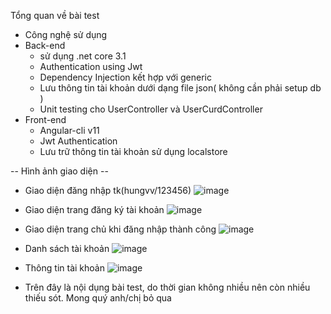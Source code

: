 Tổng quan về bài test
- Công nghệ sử dụng
- Back-end 
  + sử dụng .net core 3.1
  + Authentication using Jwt
  + Dependency Injection kết hợp với generic 
  + Lưu thông tin tài khoản dưới dạng file json( không cần phải setup db )
  + Unit testing cho UserController và UserCurdController
- Front-end
  + Angular-cli v11
  + Jwt Authentication 
  + Lưu trữ thông tin tài khoản sử dụng localstore
 
-- Hình ảnh giao diện --

- Giao diện đăng nhập tk(hungvv/123456)
 ![image](https://user-images.githubusercontent.com/45864070/140636134-43b1a08c-641b-4f59-9a7b-d010c5aebbd4.png)
- Giao diện trang đăng ký tài khoản
![image](https://user-images.githubusercontent.com/45864070/140636161-a6f6656f-3c79-4fa2-b51c-02efd72f0c9b.png)
- Giao diện trang chủ khi đăng nhập thành công
![image](https://user-images.githubusercontent.com/45864070/140636201-f944e2d1-9e4c-49b6-ba0a-2abf5952dbfa.png)
- Danh sách tài khoản
![image](https://user-images.githubusercontent.com/45864070/140636218-76476769-a214-4eaa-afcf-d7125599f635.png)
- Thông tin tài khoản 
![image](https://user-images.githubusercontent.com/45864070/140636237-866d896a-0271-4b9e-a168-748225346976.png)

- Trên đây là nội dụng bài test, do thời gian không nhiều nên còn nhiều thiếu sót. Mong quý anh/chị bỏ qua
